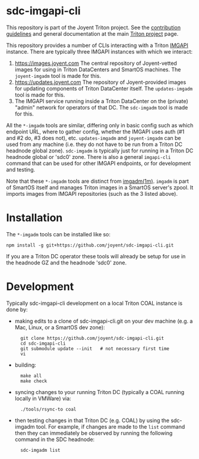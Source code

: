 # sdc-imgapi-cli

This repository is part of the Joyent Triton project. See the [contribution
guidelines](https://github.com/joyent/triton/blob/master/CONTRIBUTING.md)
and general documentation at the main
[Triton project](https://github.com/joyent/triton) page.

This repository provides a number of CLIs interacting with a Triton
[IMGAPI](https://github.com/joyent/sdc-imgapi) instance. There are typically
three IMGAPI instances with which we interact:

1. <https://images.joyent.com> The central repository of Joyent-vetted images
   for using in Triton DataCenters and SmartOS machines. The `joyent-imgadm`
   tool is made for this.
2. <https://updates.joyent.com> The repository of Joyent-provided images for
   updating components of Triton DataCenter itself. The `updates-imgadm` tool
   is made for this.
3. The IMGAPI service running inside a Triton DataCenter on the (private)
   "admin" network for operators of that DC. The `sdc-imgadm` tool is made for
   this.

All the `*-imgadm` tools are similar, differing only in basic config such as
which endpoint URL, where to gather config, whether the IMGAPI uses auth
(#1 and #2 do, #3 does not), etc. `updates-imgadm` and `joyent-imgadm` can
be used from any machine (i.e. they do not have to be run from a Triton DC
headnode global zone). `sdc-imgadm` is typically just for running in a Triton DC
headnode global or 'sdc0' zone. There is also a general `imgapi-cli` command
that can be used for other IMGAPI endpoints, or for development and testing.

Note that these `*-imgadm` tools are distinct from
[imgadm(1m)](https://smartos.org/man/1m/imgadm). `imgadm` is part of SmartOS
itself and manages Triton images in a SmartOS server's zpool. It imports images
from IMGAPI repositories (such as the 3 listed above).


# Installation

The `*-imgadm` tools can be installed like so:

    npm install -g git+https://github.com/joyent/sdc-imgapi-cli.git

If you are a Triton DC operator these tools will already be setup for use
in the headnode GZ and the headnode 'sdc0' zone.


# Development

Typically sdc-imgapi-cli development on a local Triton COAL instance is done by:

- making edits to a clone of sdc-imgapi-cli.git on your dev machine (e.g.
  a Mac, Linux, or a SmartOS dev zone):

        git clone https://github.com/joyent/sdc-imgapi-cli.git
        cd sdc-imgapi-cli
        git submodule update --init   # not necessary first time
        vi

- building:

        make all
        make check

- syncing changes to your running Triton DC (typically a COAL running locally in
  VMWare) via:

        ./tools/rsync-to coal

- then testing changes in that Triton DC (e.g. COAL) by using the sdc-imgadm
  tool. For example, if changes are made to the `list` command then they can
  immediately be observed by running the following command in the SDC headnode:

        sdc-imgadm list
